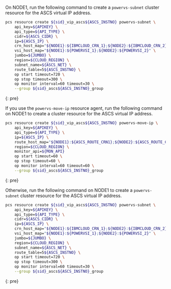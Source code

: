

On NODE1, run the following command to create a `powervs-subnet` cluster resource for the ASCS virtual IP address.

```sh
pcs resource create ${sid}_vip_ascs${ASCS_INSTNO} powervs-subnet \
    api_key=${APIKEY} \
    api_type=${API_TYPE} \
    cidr=${ASCS_CIDR} \
    ip=${ASCS_IP} \
    crn_host_map="${NODE1}:${IBMCLOUD_CRN_1};${NODE2}:${IBMCLOUD_CRN_2}" \
    vsi_host_map="${NODE1}:${POWERVSI_1};${NODE2}:${POWERVSI_2}" \
    jumbo=${JUMBO} \
    region=${CLOUD_REGION} \
    subnet_name=${ASCS_NET} \
    route_table=5${ASCS_INSTNO} \
    op start timeout=720 \
    op stop timeout=300 \
    op monitor interval=60 timeout=30 \
    --group ${sid}_ascs${ASCS_INSTNO}_group
```
{: pre}

<preview>

If you use the `powervs-move-ip` resource agent, run the following command on NODE1 to create a cluster resource for the ASCS virtual IP address.

```sh
pcs resource create ${sid}_vip_ascs${ASCS_INSTNO} powervs-move-ip \
    api_key=${APIKEY} \
    api_type=${API_TYPE} \
    ip=${ASCS_IP} \
    route_host_map="${NODE1}:${ASCS_ROUTE_CRN1};${NODE2}:${ASCS_ROUTE_CRN2}" \
    region=${CLOUD_REGION} \
    monitor_api=${MON_API}
    op start timeout=60 \
    op stop timeout=60 \
    op monitor interval=60 timeout=60 \
    --group ${sid}_ascs${ASCS_INSTNO}_group
```
{: pre}

Otherwise, run the following command on NODE1 to create a `powervs-subnet` cluster resource for the ASCS virtual IP address.

```sh
pcs resource create ${sid}_vip_ascs${ASCS_INSTNO} powervs-subnet \
    api_key=${APIKEY} \
    api_type=${API_TYPE} \
    cidr=${ASCS_CIDR} \
    ip=${ASCS_IP} \
    crn_host_map="${NODE1}:${IBMCLOUD_CRN_1};${NODE2}:${IBMCLOUD_CRN_2}" \
    vsi_host_map="${NODE1}:${POWERVSI_1};${NODE2}:${POWERVSI_2}" \
    jumbo=${JUMBO} \
    region=${CLOUD_REGION} \
    subnet_name=${ASCS_NET} \
    route_table=5${ASCS_INSTNO} \
    op start timeout=720 \
    op stop timeout=300 \
    op monitor interval=60 timeout=30 \
    --group ${sid}_ascs${ASCS_INSTNO}_group
```
{: pre}

</preview>
